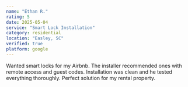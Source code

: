 ```yaml
---
name: "Ethan R."
rating: 5
date: 2025-05-04
service: "Smart Lock Installation"
category: residential
location: "Easley, SC"
verified: true
platform: google
---
```


Wanted smart locks for my Airbnb. The installer recommended ones with remote access and guest codes. Installation was clean and he tested everything thoroughly. Perfect solution for my rental property.
